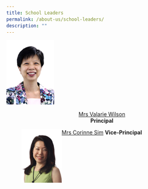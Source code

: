 ```yaml
---
title: School Leaders
permalink: /about-us/school-leaders/
description: ""
---
```

<img src="/images/Valarie-Wilson.jpg" 
     style="width:25%">

<center><a href="mailto:Valarie_koh@schools.gov.sg">Mrs Valarie Wilson</a><br>
<b>Principal</b></center>


<figure>
<img src="/images/Corinne-Sim.jpg" 
     style="width:25%" align="left">
<figcaption><a href="mailto:Corinne_SIM@schools.gov.sg">Mrs Corinne Sim</a> <strong> Vice-Principal </strong> </figcaption>
</figure>

